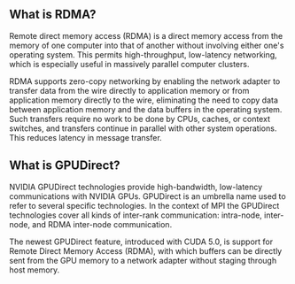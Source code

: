 ## What is RDMA?
Remote direct memory access (RDMA) is a direct memory access from the memory of one computer into that of another without involving either one's operating system. This permits high-throughput, low-latency networking, which is especially useful in massively parallel computer clusters.

RDMA supports zero-copy networking by enabling the network adapter to transfer data from the wire directly to application memory or from application memory directly to the wire, eliminating the need to copy data between application memory and the data buffers in the operating system. Such transfers require no work to be done by CPUs, caches, or context switches, and transfers continue in parallel with other system operations. This reduces latency in message transfer.

## What is GPUDirect?
NVIDIA GPUDirect technologies provide high-bandwidth, low-latency communications with NVIDIA GPUs. GPUDirect is an umbrella name used to refer to several specific technologies. In the context of MPI the GPUDirect technologies cover all kinds of inter-rank communication: intra-node, inter-node, and RDMA inter-node communication.

The newest GPUDirect feature, introduced with CUDA 5.0, is support for Remote Direct Memory Access (RDMA), with which buffers can be directly sent from the GPU memory to a network adapter without staging through host memory.